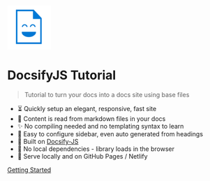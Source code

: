 <img src="_media/docs_face.png" height="100px"/>


# DocsifyJS Tutorial
> Tutorial to turn your docs into a docs site using base files

- :hourglass_flowing_sand: Quickly setup an elegant, responsive, fast site
- :open_file_folder: Content is read from markdown files in your docs
- :sparkles: No compiling needed and no templating syntax to learn
- :hammer: Easy to configure sidebar, even auto generated from headings
- :nut_and_bolt: Built on [Docsify-JS](https://docsify.js.org/)
- :pushpin: No local dependencies - library loads in the browser
- :pizza: Serve locally and on GitHub Pages / Netlify

[Getting Started](#docsify-js-tutorial-homepage)
